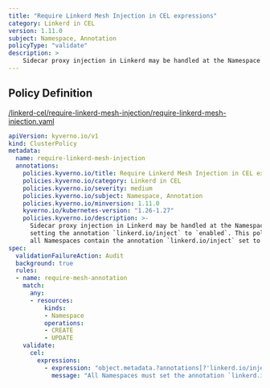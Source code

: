 ```yaml
---
title: "Require Linkerd Mesh Injection in CEL expressions"
category: Linkerd in CEL
version: 1.11.0
subject: Namespace, Annotation
policyType: "validate"
description: >
    Sidecar proxy injection in Linkerd may be handled at the Namespace level by setting the annotation `linkerd.io/inject` to `enabled`. This policy enforces that all Namespaces contain the annotation `linkerd.io/inject` set to `enabled`.
---
```


## Policy Definition
<a href="https://github.com/kyverno/policies/raw/main//linkerd-cel/require-linkerd-mesh-injection/require-linkerd-mesh-injection.yaml" target="-blank">/linkerd-cel/require-linkerd-mesh-injection/require-linkerd-mesh-injection.yaml</a>

```yaml
apiVersion: kyverno.io/v1
kind: ClusterPolicy
metadata:
  name: require-linkerd-mesh-injection
  annotations:
    policies.kyverno.io/title: Require Linkerd Mesh Injection in CEL expressions
    policies.kyverno.io/category: Linkerd in CEL 
    policies.kyverno.io/severity: medium
    policies.kyverno.io/subject: Namespace, Annotation
    policies.kyverno.io/minversion: 1.11.0
    kyverno.io/kubernetes-version: "1.26-1.27"
    policies.kyverno.io/description: >-
      Sidecar proxy injection in Linkerd may be handled at the Namespace level by
      setting the annotation `linkerd.io/inject` to `enabled`. This policy enforces that
      all Namespaces contain the annotation `linkerd.io/inject` set to `enabled`.
spec:
  validationFailureAction: Audit
  background: true
  rules:
  - name: require-mesh-annotation
    match:
      any:
      - resources:
          kinds:
          - Namespace
          operations:
          - CREATE
          - UPDATE
    validate:
      cel:
        expressions:
          - expression: "object.metadata.?annotations[?'linkerd.io/inject'].orValue('') == 'enabled'"
            message: "All Namespaces must set the annotation `linkerd.io/inject` to `enabled`."


```
